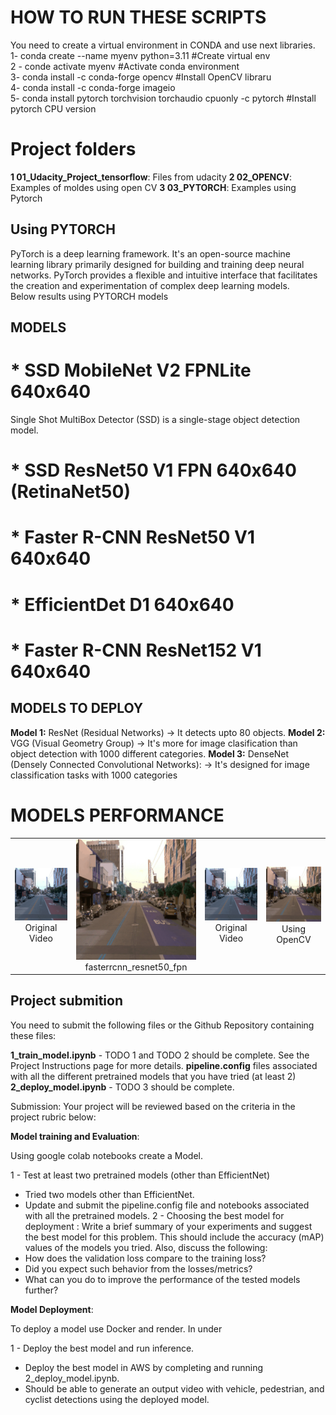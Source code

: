 # HOW TO RUN THESE SCRIPTS
You need to create a virtual environment in CONDA and use next libraries. <br>
1-  conda create --name myenv python=3.11 #Create virtual env <br>
2 - conde activate myenv #Activate conda environment <br>
3-  conda install -c conda-forge opencv #Install OpenCV libraru <br> 
4-  conda install -c conda-forge imageio <br>
5-  conda install pytorch torchvision torchaudio cpuonly -c pytorch #Install pytorch CPU version <br>


# Project folders

**1 01_Udacity_Project_tensorflow**: Files from udacity
**2 02_OPENCV**: Examples of moldes using open CV
**3 03_PYTORCH**: Examples using Pytorch  

## Using PYTORCH
PyTorch is a deep learning framework. It's an open-source machine learning library primarily designed for building and training deep neural networks. PyTorch provides a flexible and intuitive interface that facilitates the creation and experimentation of complex deep learning models.
<br> Below results using PYTORCH models <br>



## MODELS

# * SSD MobileNet V2 FPNLite 640x640	
Single Shot MultiBox Detector (SSD) is a single-stage object detection model.

# * SSD ResNet50 V1 FPN 640x640 (RetinaNet50)	

# * Faster R-CNN ResNet50 V1 640x640	

# * EfficientDet D1 640x640	

# * Faster R-CNN ResNet152 V1 640x640	

## MODELS TO DEPLOY

**Model 1:** ResNet (Residual Networks) -> It detects upto 80 objects.
**Model 2:** VGG (Visual Geometry Group) -> It's more for image clasification than object detection with 1000 different categories.
**Model 3:** DenseNet (Densely Connected Convolutional Networks): -> It's designed for image classification tasks with 1000 categories


# MODELS PERFORMANCE
<table>
  <tr>
    <td align="center"><img src="https://github.com/marcjesus/udacity/blob/main/01_ObjectDetection/output.gif" alt="Image 1" width="400" /> Original Video</td>
    <td align="center"><img src="https://github.com/marcjesus/udacity/blob/main/01_ObjectDetection/OPENCV_output_gif.gif" alt="Image 2" width="400" />fasterrcnn_resnet50_fpn</td>
    <td align="center"><img src="https://github.com/marcjesus/udacity/blob/main/01_ObjectDetection/output.gif" alt="Image 1" width="400" /> Original Video</td>
    <td align="center"><img src="https://github.com/marcjesus/udacity/blob/main/01_ObjectDetection/OPENCV_output_gif.gif" alt="Image 2" width="400" />Using OpenCV</td>    
  </tr>
</table>


## Project submition

You need to submit the following files or the Github Repository containing these files:

**1_train_model.ipynb** - TODO 1 and TODO 2 should be complete. See the Project Instructions page for more details.
**pipeline.config** files associated with all the different pretrained models that you have tried (at least 2)
**2_deploy_model.ipynb** - TODO 3 should be complete.

Submission: Your project will be reviewed based on the criteria in the project rubric below:

**Model training and Evaluation**: 

Using google colab notebooks create a Model. 

1 - Test at least two pretrained models (other than EfficientNet) 
  - Tried two models other than EfficientNet.
  - Update and submit the pipeline.config file and notebooks associated with all the pretrained models.
2 - Choosing the best model for deployment : Write a brief summary of your experiments and suggest the best model for this problem. This should include the accuracy (mAP) values of the models you tried. Also, discuss the following:
  - How does the validation loss compare to the training loss?
  - Did you expect such behavior from the losses/metrics?
  - What can you do to improve the performance of the tested models further?

**Model Deployment**:


To deploy a model use Docker and render.
In under 

1 - Deploy the best model and run inference.
  - Deploy the best model in AWS by completing and running 2_deploy_model.ipynb.
  - Should be able to generate an output video with vehicle, pedestrian, and cyclist detections using the deployed model.



